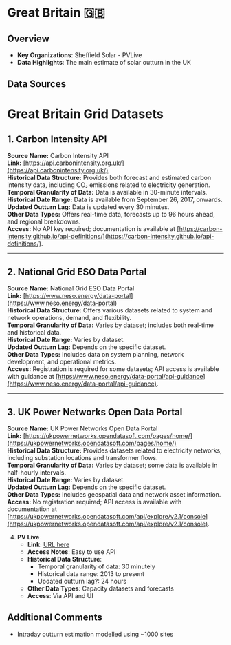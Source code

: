 # Great Britain 🇬🇧

## Overview

- **Key Organizations**: Sheffield Solar - PVLive
- **Data Highlights**: The main estimate of solar outturn in the UK

## Data Sources
# Great Britain Grid Datasets

## 1. Carbon Intensity API

**Source Name:** Carbon Intensity API  
**Link:** [https://api.carbonintensity.org.uk/](https://api.carbonintensity.org.uk/)  
**Historical Data Structure:** Provides both forecast and estimated carbon intensity data, including CO₂ emissions related to electricity generation.  
**Temporal Granularity of Data:** Data is available in 30-minute intervals.  
**Historical Date Range:** Data is available from September 26, 2017, onwards.  
**Updated Outturn Lag:** Data is updated every 30 minutes.  
**Other Data Types:** Offers real-time data, forecasts up to 96 hours ahead, and regional breakdowns.  
**Access:** No API key required; documentation is available at [https://carbon-intensity.github.io/api-definitions/](https://carbon-intensity.github.io/api-definitions/).  

---

## 2. National Grid ESO Data Portal

**Source Name:** National Grid ESO Data Portal  
**Link:** [https://www.neso.energy/data-portal](https://www.neso.energy/data-portal)  
**Historical Data Structure:** Offers various datasets related to system and network operations, demand, and flexibility.  
**Temporal Granularity of Data:** Varies by dataset; includes both real-time and historical data.  
**Historical Date Range:** Varies by dataset.  
**Updated Outturn Lag:** Depends on the specific dataset.  
**Other Data Types:** Includes data on system planning, network development, and operational metrics.  
**Access:** Registration is required for some datasets; API access is available with guidance at [https://www.neso.energy/data-portal/api-guidance](https://www.neso.energy/data-portal/api-guidance).  

---

## 3. UK Power Networks Open Data Portal

**Source Name:** UK Power Networks Open Data Portal  
**Link:** [https://ukpowernetworks.opendatasoft.com/pages/home/](https://ukpowernetworks.opendatasoft.com/pages/home/)  
**Historical Data Structure:** Provides datasets related to electricity networks, including substation locations and transformer flows.  
**Temporal Granularity of Data:** Varies by dataset; some data is available in half-hourly intervals.  
**Historical Date Range:** Varies by dataset.  
**Updated Outturn Lag:** Depends on the specific dataset.  
**Other Data Types:** Includes geospatial data and network asset information.  
**Access:** No registration required; API access is available with documentation at [https://ukpowernetworks.opendatasoft.com/api/explore/v2.1/console](https://ukpowernetworks.opendatasoft.com/api/explore/v2.1/console).  


4. **PV Live**
   - **Link**: [URL here](https://www.solar.sheffield.ac.uk/pvlive/)
   - **Access Notes**: Easy to use API
   - **Historical Data Structure**:
     - Temporal granularity of data: 30 minutely
     - Historical data range: 2013 to present
     - Updated outturn lag?: 24 hours
   - **Other Data Types**: Capacity datasets and forecasts
   - **Access**: Via API and UI

## Additional Comments

* Intraday outturn estimation modelled using ~1000 sites
